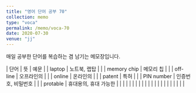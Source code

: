 ```yaml
---
title: "영어 단어 공부 70"
collection: memo
type: "voca"
permalink: /memo/voca-70
date: 2020-07-30
venue: "jj"
---
```


매일 공부한 단어를 복습하는 겸 남기는 메모장입니다.

| 단어 | 뜻 | 예문 |
| laptop | 노트북, 랩탑 |  |
| memory chip | 메모리 칩 |  |
| off-line | 오프라인의 |  |
| online | 온라인의 |  |
| patent | 특허 |  |
| PIN number | 인증번호, 비밀번호 |  |
| protable | 휴대용의, 휴대 가능한 |  |
|  |  |  |
|  |  |  |
|  |  |  |
|  |  |  |
|  |  |  |

























